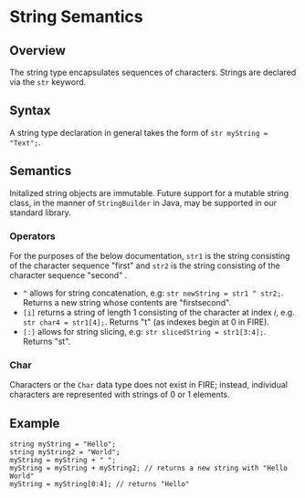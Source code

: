 # String Semantics

## Overview

The string type encapsulates sequences of characters. Strings are declared via the `str` keyword. 

## Syntax

A string type declaration in general takes the form of `str myString = "Text";`.  

## Semantics

Initalized string objects are immutable. Future support for a mutable string class, in the manner of `StringBuilder` in Java, may be supported in our standard library. 

### Operators

For the purposes of the below documentation, `str1` is the string consisting of the character sequence "first" and `str2` is the string consisting of the character sequence "second" .

* `^` allows for string concatenation, e.g: `str newString = str1 ^ str2;`. Returns a new string whose contents are "firstsecond". 
* `[i]` returns a string of length 1 consisting of the character at index _i_, e.g. `str char4 = str1[4];`. Returns "t" (as indexes begin at 0 in FIRE).
* `[:]` allows for string slicing, e.g: `str slicedString = str1[3:4];`. Returns "st".


### Char

Characters or the `Char` data type does not exist in FIRE; instead, individual characters are represented with strings of 0 or 1 elements.


## Example

```
string myString = "Hello";
string myString2 = "World";
myString = myString + " "; 
myString = myString + myString2; // returns a new string with "Hello World"
myString = myString[0:4]; // returns "Hello"

```
